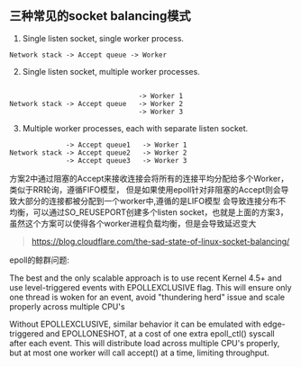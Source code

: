 
## 三种常见的socket balancing模式

1. Single listen socket, single worker process.

```
Network stack -> Accept queue -> Worker
```

2. Single listen socket, multiple worker processes.

```

                                -> Worker 1
Network stack -> Accept queue   -> Worker 2
                                -> Worker 3
```

3. Multiple worker processes, each with separate listen socket.

```
              -> Accept queue1   -> Worker 1
Network stack -> Accept queue2   -> Worker 2
              -> Accept queue3   -> Worker 3
```

方案2中通过阻塞的Accept来接收连接会将所有的连接平均分配给多个Worker，类似于RR轮询，遵循FIFO模型，
但是如果使用epoll针对非阻塞的Accept则会导致大部分的连接都被分配到一个worker中,遵循的是LIFO模型
会导致连接分布不均衡，可以通过SO_REUSEPORT创建多个listen socket，也就是上面的方案3，虽然这个方案可以使得各个worker进程负载均衡，但是会导致延迟变大

> https://blog.cloudflare.com/the-sad-state-of-linux-socket-balancing/


epoll的鲸群问题:

The best and the only scalable approach is to use recent Kernel 4.5+ and use level-triggered events with EPOLLEXCLUSIVE flag.
This will ensure only one thread is woken for an event, avoid "thundering herd" issue and scale properly across multiple CPU's


Without EPOLLEXCLUSIVE, similar behavior it can be emulated with edge-triggered and EPOLLONESHOT, at a cost of one extra epoll_ctl() syscall after each event.
This will distribute load across multiple CPU's properly, but at most one worker will call accept() at a time, limiting throughput.